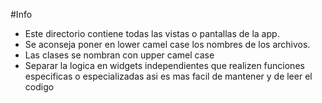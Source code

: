 #Info
- Este directorio contiene todas las vistas o pantallas de la app.
- Se aconseja poner en lower camel case los nombres de los archivos.
- Las clases se nombran con upper camel case
- Separar la logica en widgets independientes que realizen funciones especificas o especializadas asi es mas facil de mantener y de leer el codigo